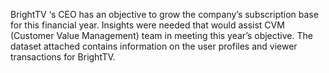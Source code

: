 BrightTV ‘s CEO has an objective to grow the company’s subscription base for this financial year. Insights were needed that would assist  CVM (Customer Value Management) team in meeting this year’s objective. The dataset attached contains information on the user profiles and viewer transactions for BrightTV. 
